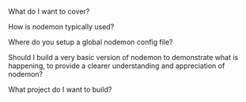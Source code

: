 What do I want to cover?

How is nodemon typically used?

Where do you setup a global nodemon config file?

Should I build a very basic version of nodemon to demonstrate what is happening, to provide a clearer understanding and appreciation of nodemon?

What project do I want to build?